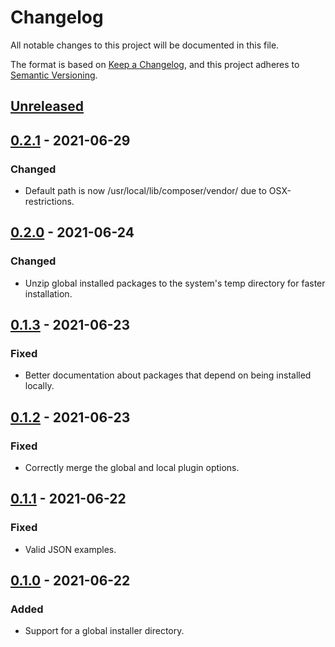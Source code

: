 # Changelog
All notable changes to this project will be documented in this file.

The format is based on [Keep a Changelog](https://keepachangelog.com/en/1.0.0/),
and this project adheres to [Semantic Versioning](https://semver.org/spec/v2.0.0.html).

## [Unreleased]

## [0.2.1] - 2021-06-29
### Changed
- Default path is now /usr/local/lib/composer/vendor/ due to OSX-restrictions.

## [0.2.0] - 2021-06-24
### Changed
- Unzip global installed packages to the system's temp directory for faster installation.

## [0.1.3] - 2021-06-23
### Fixed
- Better documentation about packages that depend on being installed locally.

## [0.1.2] - 2021-06-23
### Fixed
- Correctly merge the global and local plugin options.

## [0.1.1] - 2021-06-22
### Fixed
- Valid JSON examples.

## [0.1.0] - 2021-06-22
### Added
- Support for a global installer directory.

[Unreleased]: https://github.com/iwink/composer-global-installer/compare/v0.2.1...main
[0.2.1]: https://github.com/iwink/composer-global-installer/releases/tag/v0.2.1
[0.2.0]: https://github.com/iwink/composer-global-installer/releases/tag/v0.2.0
[0.1.3]: https://github.com/iwink/composer-global-installer/releases/tag/v0.1.3
[0.1.2]: https://github.com/iwink/composer-global-installer/releases/tag/v0.1.2
[0.1.1]: https://github.com/iwink/composer-global-installer/releases/tag/v0.1.1
[0.1.0]: https://github.com/iwink/composer-global-installer/releases/tag/v0.1.0
